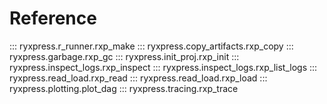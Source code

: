 # Reference

::: ryxpress.r_runner.rxp_make
::: ryxpress.copy_artifacts.rxp_copy
::: ryxpress.garbage.rxp_gc
::: ryxpress.init_proj.rxp_init
::: ryxpress.inspect_logs.rxp_inspect
::: ryxpress.inspect_logs.rxp_list_logs
::: ryxpress.read_load.rxp_read
::: ryxpress.read_load.rxp_load
::: ryxpress.plotting.plot_dag
::: ryxpress.tracing.rxp_trace
